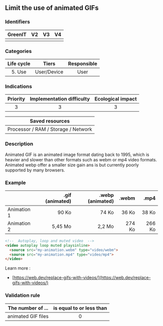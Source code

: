 ## Limit the use of animated GIFs

### Identifiers

| GreenIT | V2  | V3  |  V4  |
|:-------:|:---:|:---:|:----:|
|         |     |     |      |

### Categories

| Life cycle |    Tiers    | Responsible |
|:----------:|:-----------:|:-----------:|
|   5. Use   | User/Device |    User     |

### Indications

|      Priority      | Implementation difficulty  |   Ecological impact    |
|:------------------:|:--------------------------:|:----------------------:|
|         3          |             3              |           3            |

|                       Saved resources                       |
|:-----------------------------------------------------------:|
|             Processor / RAM / Storage / Network             |

### Description

Animated GIF is an animated image format dating back to 1995, which is heavier and slower than other formats such as webm or mp4 video formats. Animated webp offer a smaller size gain ans is but currently poorly supported by many browsers.


### Example

|             | .gif (animated) | .webp (animated) |  .webm |   .mp4 | 
|:------------|----------------:|-----------------:|-------:|-------:|
| Animation 1 |           90 Ko |            74 Ko |  36 Ko |  38 Ko |
| Animation 2 |         5,45 Mo |           2,2 Mo | 274 Ko | 266 Ko | 

```html
<!--  Autoplay, loop and muted video  -->
<video autoplay loop muted playsinline>
  <source src="my-animation.webm" type="video/webm">
  <source src="my-animation.mp4" type="video/mp4">
</video>
```

Learn more :
- [https://web.dev/replace-gifs-with-videos/](https://web.dev/replace-gifs-with-videos/)


### Validation rule

| The number of ...   | is equal to or less than |  
|---------------------|:------------------------:|
| animated GIF files  |             0            |
